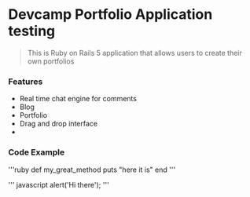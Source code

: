 # Devcamp Portfolio Application testing

> This is Ruby on Rails 5 application that allows users to create their own portfolios

### Features

- Real time chat engine for comments
- Blog
- Portfolio
- Drag and drop interface
- 
### Code Example

'''ruby
def my_great_method
    puts "here it is"
end
'''

''' javascript
alert('Hi there');
'''
